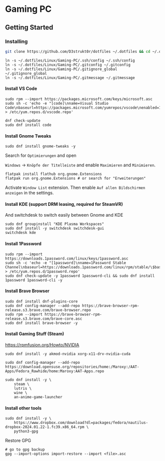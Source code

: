 # Gaming PC

## Getting Started

### Installing

```sh
git clone https://github.com/D3strukt0r/dotfiles ~/.dotfiles && cd ~/.dotfiles/Linux/Gaming-PC
```

```shell
ln -s ~/.dotfiles/Linux/Gaming-PC/.ssh/config ~/.ssh/config
ln -s ~/.dotfiles/Linux/Gaming-PC/.gitconfig ~/.gitconfig
ln -s ~/.dotfiles/Linux/Gaming-PC/.gitignore_global ~/.gitignore_global
ln -s ~/.dotfiles/Linux/Gaming-PC/.gitmessage ~/.gitmessage
```

#### Install VS Code

```shell
sudo rpm --import https://packages.microsoft.com/keys/microsoft.asc
sudo sh -c 'echo -e "[code]\nname=Visual Studio Code\nbaseurl=https://packages.microsoft.com/yumrepos/vscode\nenabled=1\ngpgcheck=1\ngpgkey=https://packages.microsoft.com/keys/microsoft.asc" > /etc/yum.repos.d/vscode.repo'

dnf check-update
sudo dnf install code
```

#### Install Gnome Tweaks

```shell
sudo dnf install gnome-tweaks -y
```

Search for `Optimierungen` and open

`Windows` -> `Knöpfe der Titelleiste` and enable `Maximieren` and `Minimieren`.

```shell
flatpak install flathub org.gnome.Extensions
flatpak run org.gnome.Extensions # or search for "Erweiterungen"
```

Activate `Window List` extension. Then enable `Auf allen Bildschirmen anzeigen` in the settings.

#### Install KDE (support DRM leasing, required for SteamVR)

And switchdesk to switch easily between Gnome and KDE

```shell
sudo dnf groupinstall "KDE Plasma Workspaces"
sudo dnf install -y switchdesk switchdesk-gui
switchdesk kde
```

#### Install 1Password

```shell
sudo rpm --import https://downloads.1password.com/linux/keys/1password.asc
sudo sh -c 'echo -e "[1password]\nname=1Password Stable Channel\nbaseurl=https://downloads.1password.com/linux/rpm/stable/\$basearch\nenabled=1\ngpgcheck=1\nrepo_gpgcheck=1\ngpgkey=\"https://downloads.1password.com/linux/keys/1password.asc\"" > /etc/yum.repos.d/1password.repo'
sudo dnf check-update -y 1password 1password-cli && sudo dnf install 1password 1password-cli -y
```

#### Install Brave Browser

```shell
sudo dnf install dnf-plugins-core
sudo dnf config-manager --add-repo https://brave-browser-rpm-release.s3.brave.com/brave-browser.repo
sudo rpm --import https://brave-browser-rpm-release.s3.brave.com/brave-core.asc
sudo dnf install brave-browser -y
```

#### Install Gaming Stuff (Steam)

https://rpmfusion.org/Howto/NVIDIA

```shell
sudo dnf install -y akmod-nvidia xorg-x11-drv-nvidia-cuda

sudo dnf config-manager --add-repo https://download.opensuse.org/repositories/home:/Maroxy:/AAT-Apps/Fedora_Rawhide/home:Maroxy:AAT-Apps.repo

sudo dnf install -y \
    steam \
    lutris \
    wine \
    an-anime-game-launcher
```

#### Install other tools

```shell
sudo dnf install -y \
    https://www.dropbox.com/download?dl=packages/fedora/nautilus-dropbox-2024.01.22-1.fc39.x86_64.rpm \
    python3-gpg
```

Restore GPG

```shell
# go to gpg backup
gpg --import-options import-restore --import <file>.asc
```
